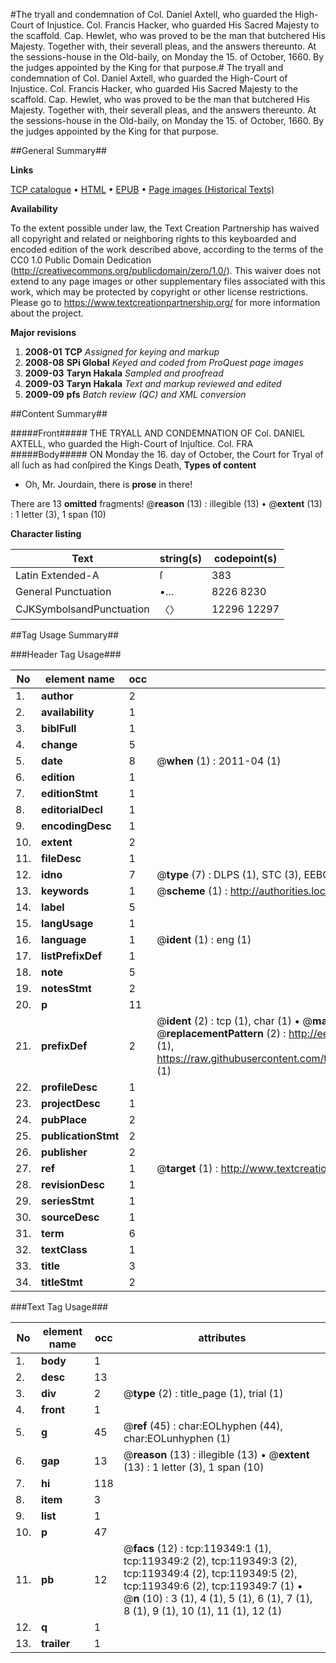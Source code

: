 #The tryall and condemnation of Col. Daniel Axtell, who guarded the High-Court of Injustice. Col. Francis Hacker, who guarded His Sacred Majesty to the scaffold. Cap. Hewlet, who was proved to be the man that butchered His Majesty. Together with, their severall pleas, and the answers thereunto. At the sessions-house in the Old-baily, on Monday the 15. of October, 1660. By the judges appointed by the King for that purpose.#
The tryall and condemnation of Col. Daniel Axtell, who guarded the High-Court of Injustice. Col. Francis Hacker, who guarded His Sacred Majesty to the scaffold. Cap. Hewlet, who was proved to be the man that butchered His Majesty. Together with, their severall pleas, and the answers thereunto. At the sessions-house in the Old-baily, on Monday the 15. of October, 1660. By the judges appointed by the King for that purpose.

##General Summary##

**Links**

[TCP catalogue](http://www.ota.ox.ac.uk/tcp/)  • 
[HTML](http://tei.it.ox.ac.uk/tcp/Texts-HTML/free/A94/A94831.html)  • 
[EPUB](http://tei.it.ox.ac.uk/tcp/Texts-EPUB/free/A94/A94831.epub) • 
[Page images (Historical Texts)](https://historicaltexts.jisc.ac.uk/eebo-99867059e)

**Availability**

To the extent possible under law, the Text Creation Partnership has waived all copyright and related or neighboring rights to this keyboarded and encoded edition of the work described above, according to the terms of the CC0 1.0 Public Domain Dedication (http://creativecommons.org/publicdomain/zero/1.0/). This waiver does not extend to any page images or other supplementary files associated with this work, which may be protected by copyright or other license restrictions. Please go to https://www.textcreationpartnership.org/ for more information about the project.

**Major revisions**

1. __2008-01__ __TCP__ *Assigned for keying and markup*
1. __2008-08__ __SPi Global__ *Keyed and coded from ProQuest page images*
1. __2009-03__ __Taryn Hakala__ *Sampled and proofread*
1. __2009-03__ __Taryn Hakala__ *Text and markup reviewed and edited*
1. __2009-09__ __pfs__ *Batch review (QC) and XML conversion*

##Content Summary##

#####Front#####
THE TRYALL AND CONDEMNATION OF Col. DANIEL AXTELL, who guarded the High-Court of Injuſtice. Col. FRA
#####Body#####
ON Monday the 16. day of October, the Court for Tryal of all ſuch as had conſpired the Kings Death, 
**Types of content**

  * Oh, Mr. Jourdain, there is **prose** in there!

There are 13 **omitted** fragments! 
 @__reason__ (13) : illegible (13)  •  @__extent__ (13) : 1 letter (3), 1 span (10)

**Character listing**


|Text|string(s)|codepoint(s)|
|---|---|---|
|Latin Extended-A|ſ|383|
|General Punctuation|•…|8226 8230|
|CJKSymbolsandPunctuation|〈〉|12296 12297|

##Tag Usage Summary##

###Header Tag Usage###

|No|element name|occ|attributes|
|---|---|---|---|
|1.|__author__|2||
|2.|__availability__|1||
|3.|__biblFull__|1||
|4.|__change__|5||
|5.|__date__|8| @__when__ (1) : 2011-04 (1)|
|6.|__edition__|1||
|7.|__editionStmt__|1||
|8.|__editorialDecl__|1||
|9.|__encodingDesc__|1||
|10.|__extent__|2||
|11.|__fileDesc__|1||
|12.|__idno__|7| @__type__ (7) : DLPS (1), STC (3), EEBO-CITATION (1), PROQUEST (1), VID (1)|
|13.|__keywords__|1| @__scheme__ (1) : http://authorities.loc.gov/ (1)|
|14.|__label__|5||
|15.|__langUsage__|1||
|16.|__language__|1| @__ident__ (1) : eng (1)|
|17.|__listPrefixDef__|1||
|18.|__note__|5||
|19.|__notesStmt__|2||
|20.|__p__|11||
|21.|__prefixDef__|2| @__ident__ (2) : tcp (1), char (1)  •  @__matchPattern__ (2) : ([0-9\-]+):([0-9IVX]+) (1), (.+) (1)  •  @__replacementPattern__ (2) : http://eebo.chadwyck.com/downloadtiff?vid=$1&page=$2 (1), https://raw.githubusercontent.com/textcreationpartnership/Texts/master/tcpchars.xml#$1 (1)|
|22.|__profileDesc__|1||
|23.|__projectDesc__|1||
|24.|__pubPlace__|2||
|25.|__publicationStmt__|2||
|26.|__publisher__|2||
|27.|__ref__|1| @__target__ (1) : http://www.textcreationpartnership.org/docs/. (1)|
|28.|__revisionDesc__|1||
|29.|__seriesStmt__|1||
|30.|__sourceDesc__|1||
|31.|__term__|6||
|32.|__textClass__|1||
|33.|__title__|3||
|34.|__titleStmt__|2||


###Text Tag Usage###

|No|element name|occ|attributes|
|---|---|---|---|
|1.|__body__|1||
|2.|__desc__|13||
|3.|__div__|2| @__type__ (2) : title_page (1), trial (1)|
|4.|__front__|1||
|5.|__g__|45| @__ref__ (45) : char:EOLhyphen (44), char:EOLunhyphen (1)|
|6.|__gap__|13| @__reason__ (13) : illegible (13)  •  @__extent__ (13) : 1 letter (3), 1 span (10)|
|7.|__hi__|118||
|8.|__item__|3||
|9.|__list__|1||
|10.|__p__|47||
|11.|__pb__|12| @__facs__ (12) : tcp:119349:1 (1), tcp:119349:2 (2), tcp:119349:3 (2), tcp:119349:4 (2), tcp:119349:5 (2), tcp:119349:6 (2), tcp:119349:7 (1)  •  @__n__ (10) : 3 (1), 4 (1), 5 (1), 6 (1), 7 (1), 8 (1), 9 (1), 10 (1), 11 (1), 12 (1)|
|12.|__q__|1||
|13.|__trailer__|1||

